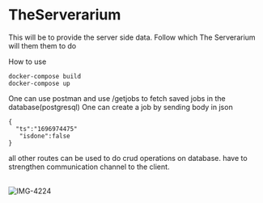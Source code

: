 # TheServerarium
This will be to provide the server side data.
Follow which The Serverarium will them them to do

How to use
```
docker-compose build
docker-compose up
```
One can use postman and use /getjobs to fetch saved jobs in the database(postgresql)
One can create a job by sending body in json
```
{
  "ts":"1696974475"
   "isdone":false
}

```

all other routes can be used to do crud operations on database.
have to strengthen communication channel to the client.
<br>
<br>



![IMG-4224](https://github.com/talktovikas/TheServerarium/assets/139783200/c3ac89e4-8d12-48f3-b5e3-070b1724bc22)
